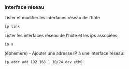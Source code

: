 ### Interface réseau

Lister et modifier les interfaces réseau de l'hôte
 ```
ip link
```

Lister les interfaces réseau de l'hôte et les ips associées
```
ip a
```

(éphémère) - Ajouter une adresse IP à une interface réseau:
```
ip addr add 192.168.1.10/24 dev eth0
```

